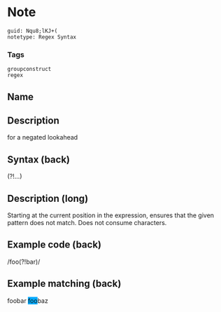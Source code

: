 # Note
```
guid: Nqu8;lKJ+(
notetype: Regex Syntax
```

### Tags
```
groupconstruct
regex
```

## Name


## Description
for a negated lookahead

## Syntax (back)
<div>
  (?!...)
</div>

## Description (long)
<div>
  <div>
    <div>
      Starting at the current position in the expression, ensures
      that the given pattern does not match. Does not consume
      characters.
    </div>
  </div>
</div>

## Example code (back)
<div>
  /foo(?!bar)/
</div>

## Example matching (back)
foobar <span style="background-color: rgb(0, 170,
255);">foo</span>baz
